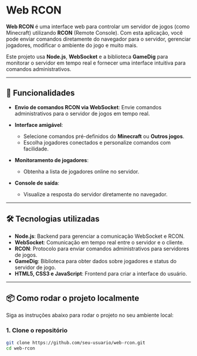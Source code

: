 # Web RCON

**Web RCON** é uma interface web para controlar um servidor de jogos (como Minecraft) utilizando **RCON** (Remote Console). Com esta aplicação, você pode enviar comandos diretamente do navegador para o servidor, gerenciar jogadores, modificar o ambiente do jogo e muito mais.

Este projeto usa **Node.js**, **WebSocket** e a biblioteca **GameDig** para monitorar o servidor em tempo real e fornecer uma interface intuitiva para comandos administrativos.

---

## 🚀 **Funcionalidades**

- **Envio de comandos RCON via WebSocket**: 
  Envie comandos administrativos para o servidor de jogos em tempo real.
  
- **Interface amigável**:
  - Selecione comandos pré-definidos do **Minecraft** ou **Outros jogos**.
  - Escolha jogadores conectados e personalize comandos com facilidade.
  
- **Monitoramento de jogadores**:
  - Obtenha a lista de jogadores online no servidor.
  
- **Console de saída**:
  - Visualize a resposta do servidor diretamente no navegador.

---

## 🛠️ **Tecnologias utilizadas**

- **Node.js**: Backend para gerenciar a comunicação WebSocket e RCON.
- **WebSocket**: Comunicação em tempo real entre o servidor e o cliente.
- **RCON**: Protocolo para enviar comandos administrativos para servidores de jogos.
- **GameDig**: Biblioteca para obter dados sobre jogadores e status do servidor de jogo.
- **HTML5, CSS3 e JavaScript**: Frontend para criar a interface do usuário.

---

## 📦 **Como rodar o projeto localmente**

Siga as instruções abaixo para rodar o projeto no seu ambiente local:

### 1. **Clone o repositório**
```bash
git clone https://github.com/seu-usuario/web-rcon.git
cd web-rcon
```

